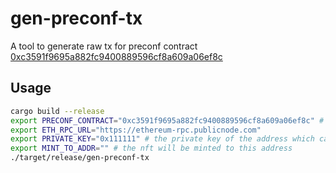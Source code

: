 # gen-preconf-tx

A tool to generate raw tx for preconf contract [0xc3591f9695a882fc9400889596cf8a609a06ef8c](https://etherscan.io/address/0xc3591f9695a882fc9400889596cf8a609a06ef8c)

## Usage

```sh
cargo build --release
export PRECONF_CONTRACT="0xc3591f9695a882fc9400889596cf8a609a06ef8c" # deployed preconf contract address
export ETH_RPC_URL="https://ethereum-rpc.publicnode.com"
export PRIVATE_KEY="0x111111" # the private key of the address which can mint the nft.
export MINT_TO_ADDR="" # the nft will be minted to this address
./target/release/gen-preconf-tx
```
